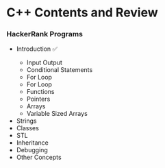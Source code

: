 
<html>
<meta charset="UTF-8">
<body>
<h1>  C++ Contents and Review </h1>
<h3> HackerRank Programs </h3>

<ul>
  <li>Introduction  &#9989;</li>
  <ul>
      <li>Input Output</li>
      <li>Conditional Statements</li>
      <li>For Loop </li>
      <li>For Loop </li>
      <li>Functions </li>
      <li>Pointers </li>
      <li>Arrays </li>
      <li>Variable Sized Arrays </li>
    </ul>
  <li>Strings</li>
  <li>Classes</li>
  <li>STL</li>
  <li>Inheritance</li>
  <li>Debugging</li>
  <li>Other Concepts</li>
</ul>  

</body>
</html>

